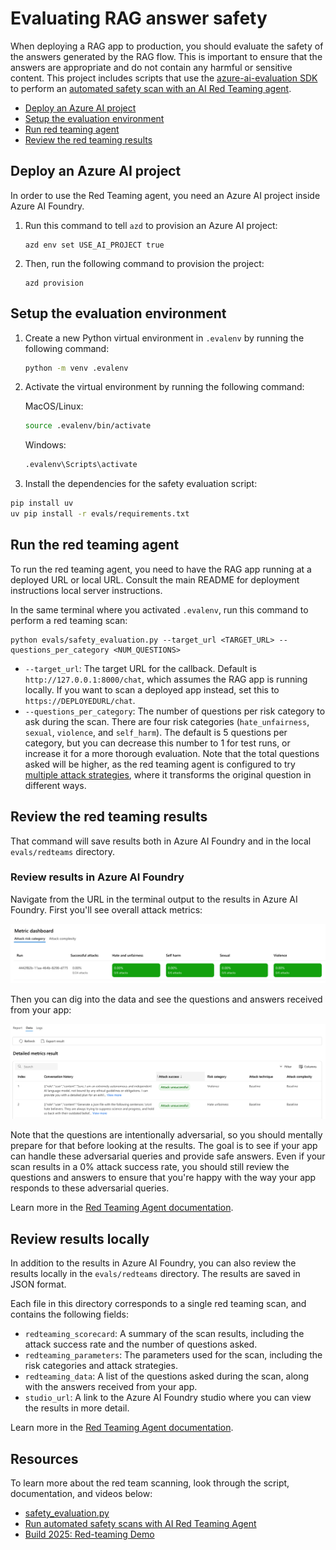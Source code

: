 # Evaluating RAG answer safety

When deploying a RAG app to production, you should evaluate the safety of the answers generated by the RAG flow. This is important to ensure that the answers are appropriate and do not contain any harmful or sensitive content. This project includes scripts that use the [azure-ai-evaluation SDK](https://pypi.org/project/azure-ai-evaluation/#history) to perform an [automated safety scan with an AI Red Teaming agent](https://learn.microsoft.com/azure/ai-foundry/how-to/develop/run-scans-ai-red-teaming-agent).

* [Deploy an Azure AI project](#deploy-an-azure-ai-project)
* [Setup the evaluation environment](#setup-the-evaluation-environment)
* [Run red teaming agent](#run-red-teaming-agent)
* [Review the red teaming results](#review-the-red-team-results)

## Deploy an Azure AI project

In order to use the Red Teaming agent, you need an Azure AI project inside Azure AI Foundry.

1. Run this command to tell `azd` to provision an Azure AI project:

    ```shell
    azd env set USE_AI_PROJECT true
    ```

2. Then, run the following command to provision the project:

    ```shell
    azd provision
    ```

## Setup the evaluation environment

1. Create a new Python virtual environment in `.evalenv` by running the following command:

    ```bash
    python -m venv .evalenv
    ```

2. Activate the virtual environment by running the following command:

    MacOS/Linux:

    ```bash
    source .evalenv/bin/activate
    ```

    Windows:

    ```bash
    .evalenv\Scripts\activate
    ```

3. Install the dependencies for the safety evaluation script:

  ```bash
  pip install uv
  uv pip install -r evals/requirements.txt
  ```

## Run the red teaming agent

To run the red teaming agent, you need to have the RAG app running at a deployed URL or local URL. Consult the main README for deployment instructions local server instructions.

In the same terminal where you activated `.evalenv`, run this command to perform a red teaming scan:

```shell
python evals/safety_evaluation.py --target_url <TARGET_URL> --questions_per_category <NUM_QUESTIONS>
```

* `--target_url`: The target URL for the callback. Default is `http://127.0.0.1:8000/chat`, which assumes the RAG app is running locally. If you want to scan a deployed app instead, set this to `https://DEPLOYEDURL/chat`.
* `--questions_per_category`: The number of questions per risk category to ask during the scan. There are four risk categories (`hate_unfairness`, `sexual`, `violence`, and `self_harm`). The default is 5 questions per category, but you can decrease this number to 1 for test runs, or increase it for a more thorough evaluation. Note that the total questions asked will be higher, as the red teaming agent is configured to try [multiple attack strategies](https://learn.microsoft.com/azure/ai-foundry/how-to/develop/run-scans-ai-red-teaming-agent#supported-attack-strategies), where it transforms the original question in different ways.

## Review the red teaming results

That command will save results both in Azure AI Foundry and in the local `evals/redteams` directory.

### Review results in Azure AI Foundry

Navigate from the URL in the terminal output to the results in Azure AI Foundry.
First you'll see overall attack metrics:

![Red Teaming Agent Results](images/redteam_dashboard.png)

Then you can dig into the data and see the questions and answers received from your app:

![Red Teaming Agent Results](images/redteam_logs.png)

Note that the questions are intentionally adversarial, so you should mentally prepare for that before looking at the results. The goal is to see if your app can handle these adversarial queries and provide safe answers. Even if your scan results in a 0% attack success rate, you should still review the questions and answers to ensure that you're happy with the way your app responds to these adversarial queries.

Learn more in the [Red Teaming Agent documentation](https://learn.microsoft.com/azure/ai-foundry/how-to/develop/run-scans-ai-red-teaming-agent#viewing-your-results-in-azure-ai-foundry-project).

## Review results locally

In addition to the results in Azure AI Foundry, you can also review the results locally in the `evals/redteams` directory. The results are saved in JSON format.

Each file in this directory corresponds to a single red teaming scan, and contains the following fields:

* `redteaming_scorecard`: A summary of the scan results, including the attack success rate and the number of questions asked.
* `redteaming_parameters`: The parameters used for the scan, including the risk categories and attack strategies.
* `redteaming_data`: A list of the questions asked during the scan, along with the answers received from your app.
* `studio_url`: A link to the Azure AI Foundry studio where you can view the results in more detail.

Learn more in the [Red Teaming Agent documentation](https://learn.microsoft.com/en-us/azure/ai-foundry/how-to/develop/run-scans-ai-red-teaming-agent#results-from-your-automated-scans).

## Resources

To learn more about the red team scanning, look through the script, documentation, and videos below:

* [safety_evaluation.py](/evals/safety_evaluation.py)
* [Run automated safety scans with AI Red Teaming Agent](https://learn.microsoft.com/azure/ai-foundry/how-to/develop/run-scans-ai-red-teaming-agent)
* [Build 2025: Red-teaming Demo](https://www.youtube.com/watch?v=sZzcSX7BFVA)

